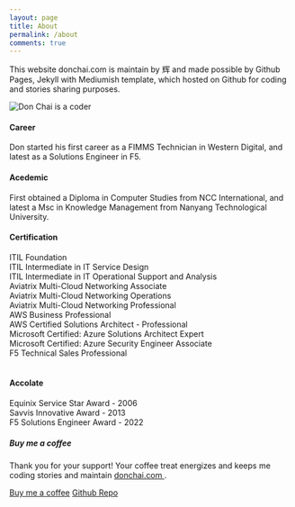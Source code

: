 ```yaml
---
layout: page
title: About
permalink: /about
comments: true
---
```


<div class="row justify-content-between">
<div class="col-md-8 pr-5">

<p>This website donchai.com is maintain by 辉 and made possible by Github Pages, Jekyll with Mediumish template, which hosted on Github for coding and stories sharing purposes.</p>
<p class="mb-5"><img class="shadow-lg" src="{{site.baseurl}}/assets/images/DonChaiBG.png" alt="Don Chai is a coder" /></p>

<h4>Career</h4>
<p>Don started his first career as a FIMMS Technician in Western Digital, and latest as a Solutions Engineer in F5.</p>

<h4>Acedemic</h4>
<p>First obtained a Diploma in Computer Studies from NCC International, and latest a Msc in Knowledge Management from Nanyang Technological University.</p>

<h4>Certification</h4>
<i class="far fa-address-card" style="color: #81858d;"></i> ITIL Foundation<br>
<i class="far fa-square-check" style="color: #81858d;"></i> ITIL Intermediate in IT Service Design<br>
<i class="fa-solid fa-certificate" style="color: #81858d;"></i> ITIL Intermediate in IT Operational Support and Analysis<br>
<i class="fa-brands fa-microsoft" style="color: #81858d;"></i> Aviatrix Multi-Cloud Networking Associate<br>
<i class="fa-regular fa-square-check" style="color: #81858d;"></i> Aviatrix Multi-Cloud Networking Operations<br>
<i class="far fa-address-card" style="color: #81858d;"></i> Aviatrix Multi-Cloud Networking Professional<br>
<i class="fa-brands fa-aws" style="color: #81858d;"></i> AWS Business Professional<br>
<i class="fa-brands fa-aws" style="color: #81858d;"></i> AWS Certified Solutions Architect - Professional<br>
<i class="fa-brands fa-microsoft" style="color: #81858d;"></i> Microsoft Certified: Azure Solutions Architect Expert<br>
<i class="fa-brands fa-microsoft" style="color: #81858d;"></i> Microsoft Certified: Azure Security Engineer Associate<br>
<i class="far fa-address-card" style="color: #81858d;"></i> F5 Technical Sales Professional<br>
<br>
<h4>Accolate</h4>
<p>Equinix Service Star Award - 2006<br>
Savvis Innovative Award - 2013<br>  
F5 Solutions Engineer Award - 2022</p>

</div>

<div class="col-md-4">

<div class="sticky-top sticky-top-80">
<h5>Buy me a coffee</h5>

<p>Thank you for your support! Your coffee treat energizes and keeps me coding stories and maintain <a target="_blank" href="https://github.com/donchai/donchai.github.io">donchai.com <i class="fab fa-github"></i></a>.</p>

<a target="_blank" href="https://www.buymeacoffee.com/donchai" class="btn btn-danger">Buy me a coffee</a> <a target="_blank" href="https://github.com/donchai" class="btn btn-warning">Github Repo</a>

</div>
</div>
</div>
